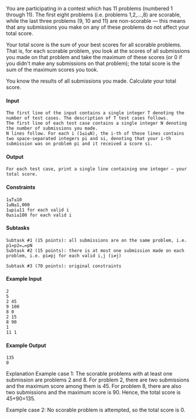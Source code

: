 You are participating in a contest which has 11 problems (numbered 1 through 11). The first eight problems (i.e. problems 1,2,…,8) are scorable, while the last three problems (9, 10 and 11) are non-scorable ― this means that any submissions you make on any of these problems do not affect your total score.

Your total score is the sum of your best scores for all scorable problems. That is, for each scorable problem, you look at the scores of all submissions you made on that problem and take the maximum of these scores (or 0 if you didn't make any submissions on that problem); the total score is the sum of the maximum scores you took.

You know the results of all submissions you made. Calculate your total score.

#### Input
```
The first line of the input contains a single integer T denoting the number of test cases. The description of T test cases follows.
The first line of each test case contains a single integer N denoting the number of submissions you made.
N lines follow. For each i (1≤i≤N), the i-th of these lines contains two space-separated integers pi and si, denoting that your i-th submission was on problem pi and it received a score si.
```
#### Output
```
For each test case, print a single line containing one integer ― your total score.
```
#### Constraints
```
1≤T≤10
1≤N≤1,000
1≤pi≤11 for each valid i
0≤si≤100 for each valid i
```
#### Subtasks
```
Subtask #1 (15 points): all submissions are on the same problem, i.e. p1=p2=…=pN
Subtask #2 (15 points): there is at most one submission made on each problem, i.e. pi≠pj for each valid i,j (i≠j)

Subtask #3 (70 points): original constraints
```

#### Example Input
```
2
5
2 45
9 100
8 0
2 15
8 90
1
11 1
```
#### Example Output
```
135
0
```
Explanation
Example case 1: The scorable problems with at least one submission are problems 2 and 8. For problem 2, there are two submissions and the maximum score among them is 45. For problem 8, there are also two submissions and the maximum score is 90. Hence, the total score is 45+90=135.

Example case 2: No scorable problem is attempted, so the total score is 0.